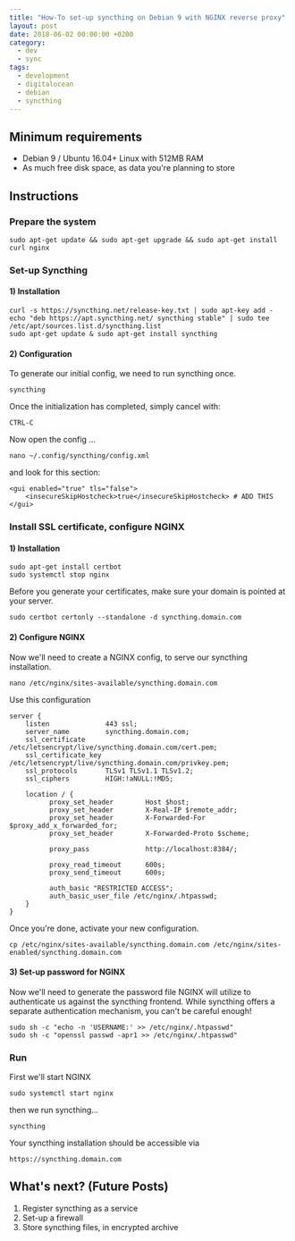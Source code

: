 ```yaml
---
title: "How-To set-up syncthing on Debian 9 with NGINX reverse proxy"
layout: post
date: 2018-06-02 00:00:00 +0200
category:
  - dev
  - sync
tags:
  - development
  - digitalocean
  - debian
  - syncthing
---
```


## Minimum requirements

- Debian 9 / Ubuntu 16.04+ Linux with 512MB RAM
- As much free disk space, as data you're planning to store

## Instructions

### Prepare the system

    sudo apt-get update && sudo apt-get upgrade && sudo apt-get install curl nginx

### Set-up Syncthing

#### 1) Installation

    curl -s https://syncthing.net/release-key.txt | sudo apt-key add -
    echo "deb https://apt.syncthing.net/ syncthing stable" | sudo tee /etc/apt/sources.list.d/syncthing.list
    sudo apt-get update & sudo apt-get install syncthing

#### 2) Configuration

To generate our initial config, we need to run syncthing once.

`syncthing`

Once the initialization has completed, simply cancel with:

`CTRL-C`

Now open the config ...

`nano ~/.config/syncthing/config.xml`

and look for this section:

    <gui enabled="true" tls="false">
        <insecureSkipHostcheck>true</insecureSkipHostcheck> # ADD THIS
    </gui>

### Install SSL certificate, configure NGINX

#### 1) Installation

    sudo apt-get install certbot
    sudo systemctl stop nginx

Before you generate your certificates, make sure your domain is pointed at your server.

`sudo certbot certonly --standalone -d syncthing.domain.com`

#### 2) Configure NGINX

Now we'll need to create a NGINX config, to serve our syncthing installation.

`nano /etc/nginx/sites-available/syncthing.domain.com`

Use this configuration

    server {
        listen              443 ssl;
        server_name         syncthing.domain.com;
        ssl_certificate     /etc/letsencrypt/live/syncthing.domain.com/cert.pem;
        ssl_certificate_key /etc/letsencrypt/live/syncthing.domain.com/privkey.pem;
        ssl_protocols       TLSv1 TLSv1.1 TLSv1.2;
        ssl_ciphers         HIGH:!aNULL:!MD5;

        location / {
        	  proxy_set_header        Host $host;
        	  proxy_set_header        X-Real-IP $remote_addr;
        	  proxy_set_header        X-Forwarded-For $proxy_add_x_forwarded_for;
        	  proxy_set_header        X-Forwarded-Proto $scheme;

        	  proxy_pass              http://localhost:8384/;

        	  proxy_read_timeout      600s;
        	  proxy_send_timeout      600s;

        	  auth_basic "RESTRICTED ACCESS";
              auth_basic_user_file /etc/nginx/.htpasswd;
      	}
    }

Once you're done, activate your new configuration.

    cp /etc/nginx/sites-available/syncthing.domain.com /etc/nginx/sites-enabled/syncthing.domain.com

#### 3) Set-up password for NGINX

Now we'll need to generate the password file NGINX will utilize to authenticate us against the syncthing frontend. While syncthing offers a separate authentication mechanism, you can't be careful enough!

    sudo sh -c "echo -n 'USERNAME:' >> /etc/nginx/.htpasswd"
    sudo sh -c "openssl passwd -apr1 >> /etc/nginx/.htpasswd"

### Run

First we'll start NGINX

`sudo systemctl start nginx`

then we run syncthing...

`syncthing`

Your syncthing installation should be accessible via

`https://syncthing.domain.com`

## What's next? (Future Posts)

1. Register syncthing as a service
2. Set-up a firewall
3. Store syncthing files, in encrypted archive
